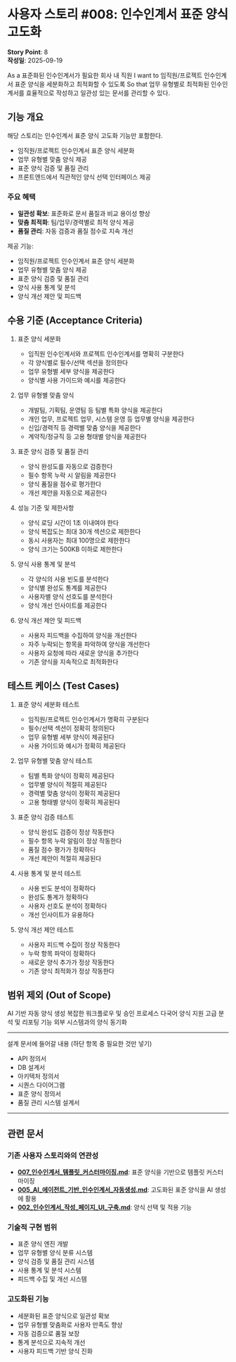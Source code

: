 # 사용자 스토리 #008: 인수인계서 표준 양식 고도화

**Story Point**: 8  
**작성일**: 2025-09-19

As a 표준화된 인수인계서가 필요한 회사 내 직원
I want to 임직원/프로젝트 인수인계서 표준 양식을 세분화하고 최적화할 수 있도록
So that 업무 유형별로 최적화된 인수인계서를 효율적으로 작성하고 일관성 있는 문서를 관리할 수 있다.

## 기능 개요

해당 스토리는 인수인계서 표준 양식 고도화 기능만 포함한다.
- 임직원/프로젝트 인수인계서 표준 양식 세분화
- 업무 유형별 맞춤 양식 제공
- 표준 양식 검증 및 품질 관리
- 프론트엔드에서 직관적인 양식 선택 인터페이스 제공

### 주요 혜택
- **일관성 확보**: 표준화로 문서 품질과 비교 용이성 향상
- **맞춤 최적화**: 팀/업무/경력별로 최적 양식 제공
- **품질 관리**: 자동 검증과 품질 점수로 지속 개선

제공 기능:
- 임직원/프로젝트 인수인계서 표준 양식 세분화
- 업무 유형별 맞춤 양식 제공
- 표준 양식 검증 및 품질 관리
- 양식 사용 통계 및 분석
- 양식 개선 제안 및 피드백

## 수용 기준 (Acceptance Criteria)

1. 표준 양식 세분화
   - 임직원 인수인계서와 프로젝트 인수인계서를 명확히 구분한다
   - 각 양식별로 필수/선택 섹션을 정의한다
   - 업무 유형별 세부 양식을 제공한다
   - 양식별 사용 가이드와 예시를 제공한다

2. 업무 유형별 맞춤 양식
   - 개발팀, 기획팀, 운영팀 등 팀별 특화 양식을 제공한다
   - 개인 업무, 프로젝트 업무, 시스템 운영 등 업무별 양식을 제공한다
   - 신입/경력직 등 경력별 맞춤 양식을 제공한다
   - 계약직/정규직 등 고용 형태별 양식을 제공한다

3. 표준 양식 검증 및 품질 관리
   - 양식 완성도를 자동으로 검증한다
   - 필수 항목 누락 시 알림을 제공한다
   - 양식 품질을 점수로 평가한다
   - 개선 제안을 자동으로 제공한다

4. 성능 기준 및 제한사항
   - 양식 로딩 시간이 1초 이내여야 한다
   - 양식 복잡도는 최대 30개 섹션으로 제한한다
   - 동시 사용자는 최대 100명으로 제한한다
   - 양식 크기는 500KB 이하로 제한한다

5. 양식 사용 통계 및 분석
   - 각 양식의 사용 빈도를 분석한다
   - 양식별 완성도 통계를 제공한다
   - 사용자별 양식 선호도를 분석한다
   - 양식 개선 인사이트를 제공한다

6. 양식 개선 제안 및 피드백
   - 사용자 피드백을 수집하여 양식을 개선한다
   - 자주 누락되는 항목을 파악하여 양식을 개선한다
   - 사용자 요청에 따라 새로운 양식을 추가한다
   - 기존 양식을 지속적으로 최적화한다

## 테스트 케이스 (Test Cases)

1. 표준 양식 세분화 테스트
   - 임직원/프로젝트 인수인계서가 명확히 구분된다
   - 필수/선택 섹션이 정확히 정의된다
   - 업무 유형별 세부 양식이 제공된다
   - 사용 가이드와 예시가 정확히 제공된다

2. 업무 유형별 맞춤 양식 테스트
   - 팀별 특화 양식이 정확히 제공된다
   - 업무별 양식이 적절히 제공된다
   - 경력별 맞춤 양식이 정확히 제공된다
   - 고용 형태별 양식이 정확히 제공된다

3. 표준 양식 검증 테스트
   - 양식 완성도 검증이 정상 작동한다
   - 필수 항목 누락 알림이 정상 작동한다
   - 품질 점수 평가가 정확하다
   - 개선 제안이 적절히 제공된다

4. 사용 통계 및 분석 테스트
   - 사용 빈도 분석이 정확하다
   - 완성도 통계가 정확하다
   - 사용자 선호도 분석이 정확하다
   - 개선 인사이트가 유용하다

5. 양식 개선 제안 테스트
   - 사용자 피드백 수집이 정상 작동한다
   - 누락 항목 파악이 정확하다
   - 새로운 양식 추가가 정상 작동한다
   - 기존 양식 최적화가 정상 작동한다

## 범위 제외 (Out of Scope)

AI 기반 자동 양식 생성
복잡한 워크플로우 및 승인 프로세스
다국어 양식 지원
고급 분석 및 리포팅 기능
외부 시스템과의 양식 동기화

-------------------

설계 문서에 들어갈 내용 (하단 항목 중 필요한 것만 넣기)
- API 정의서
- DB 설계서
- 아키텍처 정의서
- 시퀀스 다이어그램
- 표준 양식 정의서
- 품질 관리 시스템 설계서

---

## 관련 문서

### **기존 사용자 스토리와의 연관성**
- **[007_인수인계서_템플릿_커스터마이징.md](./007_사용자스토리_인수인계서_템플릿_커스터마이징.md)**: 표준 양식을 기반으로 템플릿 커스터마이징
- **[005_AI_에이전트_기반_인수인계서_자동생성.md](./005_사용자스토리_AI_에이전트_기반_인수인계서_자동생성.md)**: 고도화된 표준 양식을 AI 생성에 활용
- **[002_인수인계서_작성_페이지_UI_구축.md](./002_인수인계서_작성_페이지_UI_구축.md)**: 양식 선택 및 적용 기능

### **기술적 구현 범위**
- 표준 양식 엔진 개발
- 업무 유형별 양식 분류 시스템
- 양식 검증 및 품질 관리 시스템
- 사용 통계 및 분석 시스템
- 피드백 수집 및 개선 시스템

### **고도화된 기능**
- 세분화된 표준 양식으로 일관성 확보
- 업무 유형별 맞춤화로 사용자 만족도 향상
- 자동 검증으로 품질 보장
- 통계 분석으로 지속적 개선
- 사용자 피드백 기반 양식 진화
